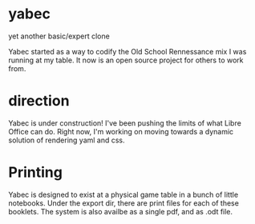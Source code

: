 # yabec
yet another basic/expert clone

Yabec started as a way to codify the Old School Rennessance mix I was running at my table. It now is an open source project for others to work from.

# direction
Yabec is under construction! I've been pushing the limits of what Libre Office can do. Right now, I'm working on moving towards a dynamic solution of rendering yaml and css.

# Printing
Yabec is designed to exist at a physical game table in a bunch of little notebooks. Under the export dir, there are print files for each of these booklets. The system is also availbe as a single pdf, and as .odt file. 
